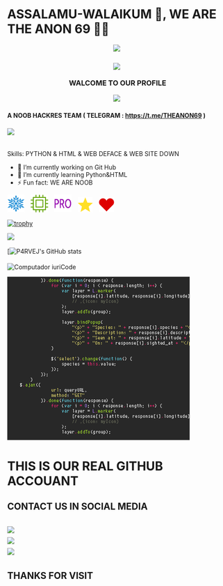 <h1>ASSALAMU-WALAIKUM  👋, WE ARE THE ANON 69 👾🚀</h1>
<p align="center"><img src="https://img.shields.io/badge/WE%20WORK FOR - BANGLADESH-green?colorA=%23ff0000&colorB=%23017e40&style=flat-square">

<h3 align="center">

<img src="https://emoji.discord.st/emojis/768b108d-274f-4f44-a634-8477b16efce7.gif" width="25">

&nbsp; WALCOME TO OUR PROFILE&nbsp;

<img src="https://emoji.discord.st/emojis/768b108d-274f-4f44-a634-8477b16efce7.gif" width="25">


#### A NOOB HACKRES TEAM ( TELEGRAM : https://t.me/THEANON69 )


<img align="center" src="https://github-readme-stats.anuraghazra1.vercel.app/api/top-langs/?username=CRAZY-ESX&layout=compact&theme=chartreuse-dark" />

<br/>
<br/>
<br/>
Skills: PYTHON & HTML & WEB DEFACE & WEB SITE DOWN 

- 🔭 I’m currently working on Git Hub 
- 🌱 I’m currently learning Python&HTML 
- ⚡ Fun fact: WE ARE NOOB

<a href='https://archiveprogram.github.com/'><img src='https://raw.githubusercontent.com/acervenky/animated-github-badges/master/assets/acbadge.gif' width='40' height='40'></a> <a href='https://docs.github.com/en/developers'><img src='https://raw.githubusercontent.com/acervenky/animated-github-badges/master/assets/devbadge.gif' width='40' height='40'></a> <a href='https://github.com/pricing'><img src='https://raw.githubusercontent.com/acervenky/animated-github-badges/master/assets/pro.gif' width='40' height='40'></a> <a href='https://stars.github.com/'><img src='https://raw.githubusercontent.com/acervenky/animated-github-badges/master/assets/starbadge.gif' width='35' height='35'></a> <a href='https://docs.github.com/en/github/supporting-the-open-source-community-with-github-sponsors'><img src='https://raw.githubusercontent.com/acervenky/animated-github-badges/master/assets/sponsorbadge.gif' width='35' height='35'></a> 

[![trophy](https://github-profile-trophy.vercel.app/?username=CRAZY-ESX )](https://github.com/ryo-ma/github-profile-trophy)

<left><img src="https://i.postimg.cc/Rhg9f3D6/Screenshot-20240209-105832.png" width=",960" height="540">
&nbsp; </left>

[![P4RVEJ's GitHub stats](https://github-readme-stats.vercel.app/api?username=CRAZY-ESX&show_icons=true&theme=chartreuse-dark)  




<img src="https://i.pinimg.com/originals/77/ca/a3/77caa32884d735d439ade45ba37feaf2.gif" min-width="1500px" max-width="1500px" width="1500px" align="middle" alt="Computador iuriCode">


</p>





![Alt text](https://github.com/MRVIVEK-CODER/Decompiler/raw/main/106824690-8dd73a00-66ad-11eb-89e2-53e13ac6f594.gif)

<h1> THIS IS OUR REAL GITHUB ACCOUANT<h5/>
<h2>CONTACT US IN SOCIAL MEDIA<h2/>

[![](https://img.shields.io/badge/Github-black?logo=Github&logoColor=red&labelColor=black)](https://github.com/CRAZY-ESX) <br>
[![](https://img.shields.io/badge/Facebook-black?logo=Facebook&logoColor=red&labelColor=blue)](https://www.facebook.com/ITZSYNTAX) <br>
[![](https://img.shields.io/badge/Telegram-black?logo=Telegram&logoColor=blue&labelColor=black)](https://www.t.me/CRAZY_ESX) <br>

<h2> THANKS FOR VISIT <h2\>
